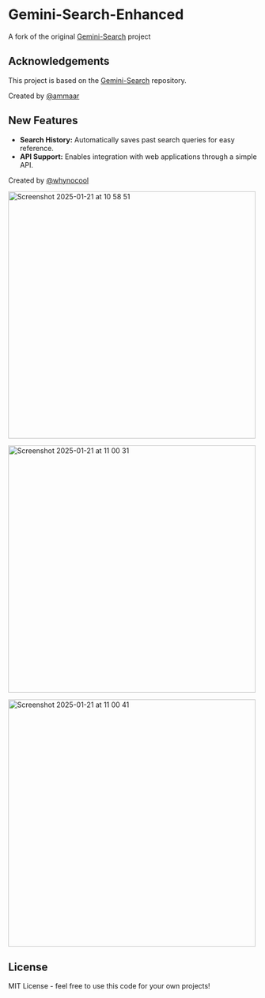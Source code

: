 # Gemini-Search-Enhanced
A fork of the original [Gemini-Search](https://github.com/ammaarreshi/Gemini-Search) project 


## Acknowledgements
This project is based on the [Gemini-Search](https://github.com/ammaarreshi/Gemini-Search) repository.  

Created by [@ammaar](https://x.com/ammaar)



## New Features
- **Search History:** Automatically saves past search queries for easy reference.
- **API Support:** Enables integration with web applications through a simple API.

Created by [@whynocool](https://x.com/whynotcool)



<img width="500" alt="Screenshot 2025-01-21 at 10 58 51" src="https://github.com/user-attachments/assets/10481f17-ae15-4d25-a772-0531d57fb3d7" />  <br>

<img width="500" alt="Screenshot 2025-01-21 at 11 00 31" src="https://github.com/user-attachments/assets/07c3454b-7dc7-4b0a-87a7-4213c2f1053c" />  <br>

<img width="500" alt="Screenshot 2025-01-21 at 11 00 41" src="https://github.com/user-attachments/assets/26b0dbcc-6ef0-4345-9490-a4df8ba99cc4" />  <br>




## License

MIT License - feel free to use this code for your own projects!

